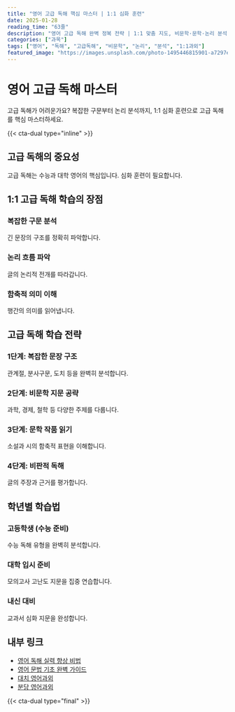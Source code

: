 ```yaml
---
title: "영어 고급 독해 핵심 마스터 | 1:1 심화 훈련"
date: 2025-01-28
reading_time: "63줄"
description: "영어 고급 독해 완벽 정복 전략 | 1:1 맞춤 지도, 비문학·문학·논리 분석 [2025년]"
categories: ["과목"]
tags: ["영어", "독해", "고급독해", "비문학", "논리", "분석", "1:1과외"]
featured_image: "https://images.unsplash.com/photo-1495446815901-a7297e633e8d?w=1200&h=630&fit=crop"
---
```


# 영어 고급 독해 마스터

고급 독해가 어려운가요? 복잡한 구문부터 논리 분석까지, 1:1 심화 훈련으로 고급 독해를 핵심 마스터하세요.

{{< cta-dual type="inline" >}}

## 고급 독해의 중요성

고급 독해는 수능과 대학 영어의 핵심입니다. 심화 훈련이 필요합니다.

## 1:1 고급 독해 학습의 장점

### 복잡한 구문 분석
긴 문장의 구조를 정확히 파악합니다.

### 논리 흐름 파악
글의 논리적 전개를 따라갑니다.

### 함축적 의미 이해
행간의 의미를 읽어냅니다.

## 고급 독해 학습 전략

### 1단계: 복잡한 문장 구조
관계절, 분사구문, 도치 등을 완벽히 분석합니다.

### 2단계: 비문학 지문 공략
과학, 경제, 철학 등 다양한 주제를 다룹니다.

### 3단계: 문학 작품 읽기
소설과 시의 함축적 표현을 이해합니다.

### 4단계: 비판적 독해
글의 주장과 근거를 평가합니다.

## 학년별 학습법

### 고등학생 (수능 준비)
수능 독해 유형을 완벽히 분석합니다.

### 대학 입시 준비
모의고사 고난도 지문을 집중 연습합니다.

### 내신 대비
교과서 심화 지문을 완성합니다.

## 내부 링크
- [영어 독해 실력 향상 비법](../../subjects/english/english-reading-comprehension/)
- [영어 문법 기초 완벽 가이드](../../subjects/english/english-grammar-fundamentals/)
- [대치 영어과외](../../local/daechi-english/)
- [분당 영어과외](../../local/bundang-english-tutoring/)

{{< cta-dual type="final" >}}
